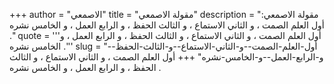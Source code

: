 +++
author = "الاصمعي"
title = "مقولة الاصمعي"
description = "مقولة الاصمعي: أول العلم الصمت ، و الثاني الاستماع ، و الثالث الحفظ ، و الرابع العمل ، و الخامس نشره ."
quote = '''أول العلم الصمت ، و الثاني الاستماع ، و الثالث الحفظ ، و الرابع العمل ، و الخامس نشره .'''
slug = "أول-العلم-الصمت--و-الثاني-الاستماع--و-الثالث-الحفظ--و-الرابع-العمل--و-الخامس-نشره"
+++
أول العلم الصمت ، و الثاني الاستماع ، و الثالث الحفظ ، و الرابع العمل ، و الخامس نشره .
